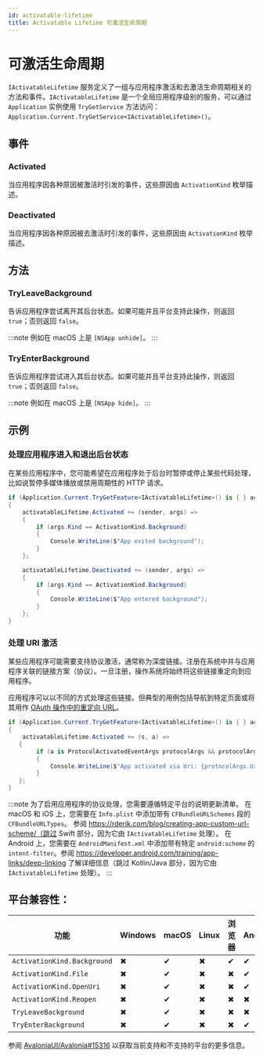 ```yaml
---
id: activatable-lifetime
title: Activatable Lifetime 可激活生命周期
---
```


# 可激活生命周期 <MinVersion version="11.1" />

`IActivatableLifetime` 服务定义了一组与应用程序激活和去激活生命周期相关的方法和事件。`IActivatableLifetime` 是一个全局应用程序级别的服务，可以通过 `Application` 实例使用 `TryGetService` 方法访问：`Application.Current.TryGetService<IActivatableLifetime>()`。

## 事件

### Activated

当应用程序因各种原因被激活时引发的事件，这些原因由 `ActivationKind` 枚举描述。

### Deactivated

当应用程序因各种原因被去激活时引发的事件，这些原因由 `ActivationKind` 枚举描述。

## 方法

### TryLeaveBackground

告诉应用程序尝试离开其后台状态。如果可能并且平台支持此操作，则返回 `true`；否则返回 `false`。

:::note
例如在 macOS 上是 `[NSApp unhide]`。
:::

### TryEnterBackground

告诉应用程序尝试进入其后台状态。如果可能并且平台支持此操作，则返回 `true`；否则返回 `false`。

:::note
例如在 macOS 上是 `[NSApp hide]`。
:::

## 示例

### 处理应用程序进入和退出后台状态

在某些应用程序中，您可能希望在应用程序处于后台时暂停或停止某些代码处理，比如说暂停多媒体播放或禁用周期性的 HTTP 请求。

```csharp
if (Application.Current.TryGetFeature<IActivatableLifetime>() is { } activatableLifetime)
{
    activatableLifetime.Activated += (sender, args) =>
    {
        if (args.Kind == ActivationKind.Background)
        {
            Console.WriteLine($"App exited background");
        }
    };

    activatableLifetime.Deactivated += (sender, args) =>
    {
        if (args.Kind == ActivationKind.Background)
        {
            Console.WriteLine($"App entered background");
        }
    };
}
```

### 处理 URI 激活

某些应用程序可能需要支持协议激活，通常称为深度链接。注册在系统中并与应用程序关联的链接方案（协议）。一旦注册，操作系统将始终将这些链接重定向到应用程序。

应用程序可以以不同的方式处理这些链接。但典型的用例包括导航到特定页面或将其用作 [OAuth 操作中的重定向 URL](https://www.oauth.com/oauth2-servers/oauth-native-apps/redirect-urls-for-native-apps/)。

```csharp
if (Application.Current.TryGetFeature<IActivatableLifetime>() is { } activatableLifetime)
{
    activatableLifetime.Activated += (s, a) =>
   {
        if (a is ProtocolActivatedEventArgs protocolArgs && protocolArgs.Kind == ActivationKind.OpenUri)
        {
            Console.WriteLine($"App activated via Uri: {protocolArgs.Uri}");
        }
   };
}
```

:::note
为了启用应用程序的协议处理，您需要遵循特定平台的说明更新清单。
在 macOS 和 iOS 上，您需要在 `Info.plist` 中添加带有 `CFBundleURLSchemes` 段的 `CFBundleURLTypes`。
参阅 https://rderik.com/blog/creating-app-custom-url-scheme/（跳过 Swift 部分，因为它由 `IActivatableLifetime` 处理）。
在 Android 上，您需要在 `AndroidManifest.xml` 中添加带有特定 `android:scheme` 的 `intent-filter`。参阅 https://developer.android.com/training/app-links/deep-linking 了解详细信息（跳过 Kotlin/Java 部分，因为它由 `IActivatableLifetime` 处理）。
:::

## 平台兼容性：

| 功能                  | Windows | macOS | Linux | 浏览器 | Android | iOS | Tizen |
|-----------------------|---------|-------|-------|--------|---------|-----|-------|
| `ActivationKind.Background` | ✖       | ✔     | ✖     | ✔      | ✔       | ✔   | ✖     |
| `ActivationKind.File`        | ✖       | ✔     | ✖     | ✖      | ✔       | ✔   | ✖     |
| `ActivationKind.OpenUri`     | ✖       | ✔     | ✖     | ✖      | ✔       | ✔   | ✖     |
| `ActivationKind.Reopen`      | ✖       | ✔     | ✖     | ✖      | ✖       | ✖   | ✖     |
| `TryLeaveBackground`         | ✖       | ✔     | ✖     | ✖      | ✖       | ✖   | ✖     |
| `TryEnterBackground`         | ✖       | ✔     | ✖     | ✖      | ✔       | ✖   | ✖     |

参阅 [AvaloniaUI/Avalonia#15316](https://github.com/AvaloniaUI/Avalonia/issues/15316) 以获取当前支持和不支持的平台的更多信息。